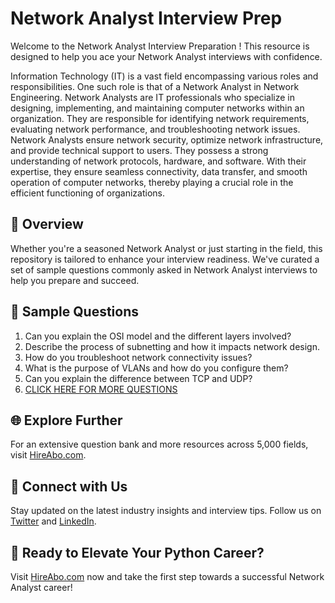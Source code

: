 # Network Analyst Interview Prep

Welcome to the Network Analyst Interview Preparation ! This resource is designed to help you ace your Network Analyst interviews with confidence.

Information Technology (IT) is a vast field encompassing various roles and responsibilities. One such role is that of a Network Analyst in Network Engineering. Network Analysts are IT professionals who specialize in designing, implementing, and maintaining computer networks within an organization. They are responsible for identifying network requirements, evaluating network performance, and troubleshooting network issues. Network Analysts ensure network security, optimize network infrastructure, and provide technical support to users. They possess a strong understanding of network protocols, hardware, and software. With their expertise, they ensure seamless connectivity, data transfer, and smooth operation of computer networks, thereby playing a crucial role in the efficient functioning of organizations.

## 🚀 Overview

Whether you're a seasoned Network Analyst or just starting in the field, this repository is tailored to enhance your interview readiness. We've curated a set of sample questions commonly asked in Network Analyst interviews to help you prepare and succeed.

## 📝 Sample Questions

1. Can you explain the OSI model and the different layers involved?
2. Describe the process of subnetting and how it impacts network design.
3. How do you troubleshoot network connectivity issues?
4. What is the purpose of VLANs and how do you configure them?
5. Can you explain the difference between TCP and UDP?
6. [CLICK HERE FOR MORE QUESTIONS](https://hireabo.com/job/0_1_15/Network%20Analyst)

## 🌐 Explore Further

For an extensive question bank and more resources across 5,000 fields, visit [HireAbo.com](https://www.hireabo.com).

## 📱 Connect with Us

Stay updated on the latest industry insights and interview tips. Follow us on [Twitter](https://twitter.com/hireabo) and [LinkedIn](https://www.linkedin.com/in/hire-abo-3609972a8/).

## 🚀 Ready to Elevate Your Python Career?

Visit [HireAbo.com](https://www.hireabo.com) now and take the first step towards a successful Network Analyst career!